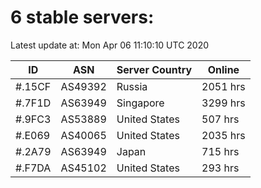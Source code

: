 # 6 stable servers:

Latest update at: Mon Apr 06 11:10:10 UTC 2020

| ID | ASN | Server Country | Online |
| -- | --- | -------------- | ------ |
| #.15CF | AS49392 | Russia | 2051 hrs |
| #.7F1D | AS63949 | Singapore | 3299 hrs |
| #.9FC3 | AS53889 | United States | 507 hrs |
| #.E069 | AS40065 | United States | 2035 hrs |
| #.2A79 | AS63949 | Japan | 715 hrs |
| #.F7DA | AS45102 | United States | 293 hrs |

